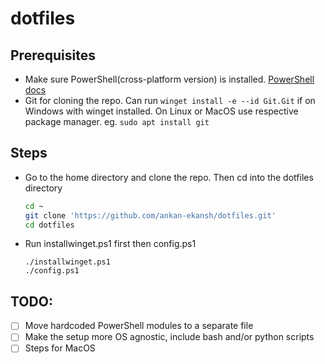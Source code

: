 # dotfiles

## Prerequisites

- Make sure PowerShell(cross-platform version) is installed. [PowerShell docs](https://aka.ms/powershell)
- Git for cloning the repo. Can run ```winget install -e --id Git.Git``` if on Windows with winget installed. On Linux or MacOS use respective package manager. eg. ```sudo apt install git```

## Steps

- Go to the home directory and clone the repo. Then cd into the dotfiles directory
    ````bash
    cd ~
    git clone 'https://github.com/ankan-ekansh/dotfiles.git'
    cd dotfiles
    ````
- Run installwinget.ps1 first then config.ps1
    ```pwsh
    ./installwinget.ps1
    ./config.ps1
    ```

## TODO:
- [ ] Move hardcoded PowerShell modules to a separate file
- [ ] Make the setup more OS agnostic, include bash and/or python scripts
- [ ] Steps for MacOS